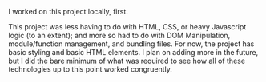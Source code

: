 I worked on this project locally, first.

This project was less having to do with HTML, CSS, or heavy Javascript logic (to an extent); and more so had to do with DOM Manipulation, module/function management, and bundling files. For now, the project has basic styling and basic HTML elements. I plan on adding more in the future, but I did the bare minimum of what was required to see how all of these technologies up to this point worked congruently.